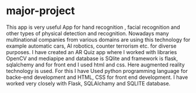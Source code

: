 # major-project
This app is very useful App for hand recognition , facial recognition and other types of physical detection and recognition. Nowadays many multinational companies from various domains are using this technology for example automatic cars, AI robotics, counter terrorism etc. for diverse purposes. I have created an AR Quiz app where I worked with libraries OpenCV and mediapipe and database is SQlite and framework is flask, sqlalchemy and for front end I used html and css. Here augmented reality technology is used. For this I have Used python programming language for backe-end development and HTML, CSS for front end development. I have worked very closely with Flask, SQLAlchamy and SQLITE database.
